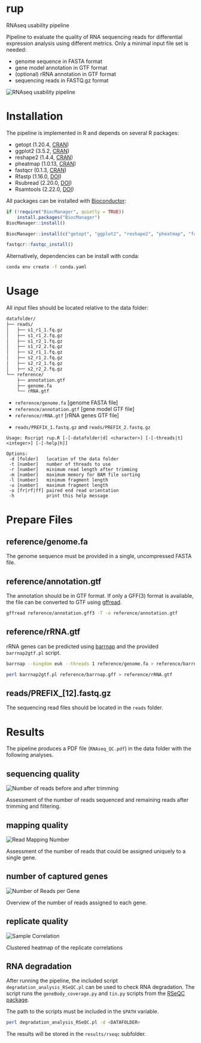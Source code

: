 # rup

RNAseq usability pipeline

Pipeline to evaluate the quality of RNA sequencing reads for differential expression analysis using different metrics. Only a minimal input file set is needed:

 - genome sequence in FASTA format
 - gene model annotation in GTF format
 - (optional) rRNA annotation in GTF format
 - sequencing reads in FASTQ.gz format
 <!-- - replicate to sample information in TSV format --> 

![RNAseq usability pipeline](https://github.com/oliverrupp/rup/blob/main/images/Fig1.png?raw=true)


# Installation

The pipeline is implemented in R and depends on several R packages:

 - getopt (1.20.4, [CRAN](https://cran.r-project.org/web/packages/getopt/index.html))
 - ggplot2 (3.5.2, [CRAN](https://cran.r-project.org/web/packages/ggplot2/index.html))
 - reshape2 (1.4.4, [CRAN](https://cran.r-project.org/web/packages/reshape2/index.html))
 - pheatmap (1.0.13, [CRAN](https://cran.r-project.org/web/packages/pheatmap/index.html))
 - fastqcr (0.1.3, [CRAN](https://cran.r-project.org/web/packages/fastqcr/index.html))
 - Rfastp (1.16.0, [DOI](10.18129/B9.bioc.Rfastp))
 - Rsubread (2.20.0, [DOI](10.18129/B9.bioc.Rsubread))
 - Rsamtools (2.22.0, [DOI](10.18129/B9.bioc.Rsamtools))
 
All packages can be installed with [Bioconductor](https://bioconductor.org/): 

```R
if (!require("BiocManager", quietly = TRUE))
    install.packages("BiocManager")
BiocManager::install()

BiocManager::install(c("getopt", "ggplot2", "reshape2", "pheatmap", "fastqcr", "Rfastp", "Rsubread", "Rsamtools"))

fastqcr::fastqc_install()
```

Alternatively, dependencies can be install with conda:

```bash
conda env create -f conda.yaml
```


# Usage

All input files should be located relative to the data folder:


```bash
datafolder/
├── reads/
│   ├── s1_r1_1.fq.gz
│   ├── s1_r1_2.fq.gz
│   ├── s1_r2_1.fq.gz
│   ├── s1_r2_2.fq.gz
│   ├── s2_r1_1.fq.gz
│   ├── s2_r1_2.fq.gz
│   ├── s2_r2_1.fq.gz
│   ├── s2_r2_2.fq.gz
└── reference/
    ├── annotation.gtf
    ├── genome.fa
    └── rRNA.gtf
```

 - `reference/genome.fa` [genome FASTA file]
 - `reference/annotation.gtf` [gene model GTF file]
 - `reference/rRNA.gtf` [rRNA genes GTF file]
<!-- - `reference/samples.tsv` [replicate to sample mapping] -->
 - `reads/PREFIX_1.fastq.gz` and `reads/PREFIX_2.fastq.gz`


```
Usage: Rscript rup.R [-[-datafolder|d] <character>] [-[-threads|t] <integer>] [-[-help|h]]

Options:
 -d [folder]   location of the data folder
 -t [number]   number of threads to use
 -r [number]   minimum read length after trimming
 -m [number]   maximum memory for BAM file sorting
 -l [number]   minimum fragment length
 -u [number]   maximum fragment length
 -o [fr|rf|ff] paired end read orientation
 -h            print this help message
```

# Prepare Files


## reference/genome.fa

The genome sequence must be provided in a single, uncompressed FASTA file.

## reference/annotation.gtf

The annotation should be in GTF format.
If only a GFF(3) format is available, the file can be converted to GTF using [gffread](https://github.com/gpertea/gffread).

```bash
gffread reference/annotation.gff3 -T -o reference/annotation.gtf
```

## reference/rRNA.gtf

rRNA genes can be predicted using [barrnap](https://github.com/tseemann/barrnap) and the provided `barrnap2gtf.pl` script.

```bash
barrnap --kingdom euk --threads 1 reference/genome.fa > reference/barrnap.gff

perl barrnap2gtf.pl reference/barrnap.gff > reference/rRNA.gtf
```

<!--
## reference/samples.tsv

A tab-delimited file with the sample names in the first column and the corresponding replicate names in the second column. The replicate names should be the same as the prefixes of the sequencing read files:

```bash
sample1<TAB>sample1_replicate1
sample1<TAB>sample1_replicate2
sample2<TAB>sample2_replicate1
sample2<TAB>sample2_replicate2
```
-->

## reads/PREFIX_[12].fastq.gz

The sequencing read files should be located in the `reads` folder.


# Results

The pipeline produces a PDF file (`RNAseq_QC.pdf`) in the data folder with the following analyses.

## sequencing quality 

![Number of reads before and after trimming](https://github.com/oliverrupp/rup/blob/main/images/Fig2.png?raw=true)

Assessment of the number of reads sequenced and remaining reads after trimming and filtering. 

## mapping quality

![Read Mapping Number](https://github.com/oliverrupp/rup/blob/main/images/Fig3.png?raw=true)

Assessment of the number of reads that could be assigned uniquely to a single gene.

## number of captured genes

![Number of Reads per Gene](https://github.com/oliverrupp/rup/blob/main/images/Fig4.png?raw=true)

Overview of the number of reads assigned to each gene.

## replicate quality

![Sample Correlation](https://github.com/oliverrupp/rup/blob/main/images/Fig5.png?raw=true)

Clustered heatmap of the replicate correlations


## RNA degradation

After running the pipeline, the included script `degradation_analysis_RSeQC.pl` can be used to check RNA degradation.
The script runs the `geneBody_coverage.py` and `tin.py` scripts from the [RSeQC package](https://rseqc.sourceforge.net/).

The path to the scripts must be included in the `$PATH` variable.

```bash
perl degradation_analysis_RSeQC.pl -d <DATAFOLDER>
```

The results will be stored in the `results/rseqc` subfolder.
